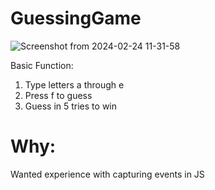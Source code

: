 # GuessingGame
![Screenshot from 2024-02-24 11-31-58](https://github.com/maxuible/GuessingGame/assets/104797894/afe07833-b599-40b2-8d0a-f84a65229be2)

Basic Function:
1. Type letters a through e
2. Press f to guess
3. Guess in 5 tries to win

# Why: 
Wanted experience with capturing events in JS
